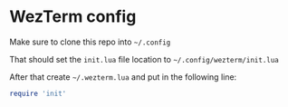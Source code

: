 # WezTerm config

Make sure to clone this repo into `~/.config`

That should set the `init.lua` file location to `~/.config/wezterm/init.lua`

After that create `~/.wezterm.lua` and put in the following line:
```lua
require 'init'
```
